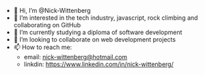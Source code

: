 - 👋 Hi, I’m @Nick-Wittenberg
- 👀 I’m interested in the tech industry, javascript, rock climbing and collaborating on GitHub
- 🌱 I’m currently studying a diploma of software development
- 💞️ I’m looking to collaborate on web development projects
- 📫 How to reach me:   
  - email: nick-wittenberg@hotmail.com
  - linkdin: https://www.linkedin.com/in/nick-wittenberg/

<!---
Nick-Wittenberg/Nick-Wittenberg is a ✨ special ✨ repository because its `README.md` (this file) appears on your GitHub profile.
You can click the Preview link to take a look at your changes.
--->
